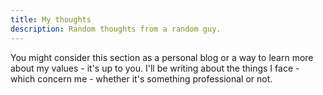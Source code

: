 ```yaml
---
title: My thoughts
description: Random thoughts from a random guy.
---
```


You might consider this section as a personal blog or a way to learn more about my values - it's up to you. I'll be writing about the things I face - which concern me - whether it's something professional or not.